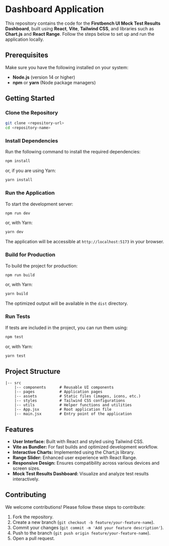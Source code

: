 # Dashboard Application

This repository contains the code for the **Firstbench UI Mock Test Results Dashboard**, built using **React**, **Vite**, **Tailwind CSS**, and libraries such as **Chart.js** and **React Range**. Follow the steps below to set up and run the application locally.

## Prerequisites

Make sure you have the following installed on your system:

- **Node.js** (version 14 or higher)
- **npm** or **yarn** (Node package managers)

## Getting Started

### Clone the Repository

```bash
git clone <repository-url>
cd <repository-name>
```

### Install Dependencies

Run the following command to install the required dependencies:

```bash
npm install
```

or, if you are using Yarn:

```bash
yarn install
```

### Run the Application

To start the development server:

```bash
npm run dev
```

or, with Yarn:

```bash
yarn dev
```

The application will be accessible at `http://localhost:5173` in your browser.

### Build for Production

To build the project for production:

```bash
npm run build
```

or, with Yarn:

```bash
yarn build
```

The optimized output will be available in the `dist` directory.

### Run Tests

If tests are included in the project, you can run them using:

```bash
npm test
```

or, with Yarn:

```bash
yarn test
```

## Project Structure

```
|-- src
    |-- components      # Reusable UI components
    |-- pages           # Application pages
    |-- assets          # Static files (images, icons, etc.)
    |-- styles          # Tailwind CSS configurations
    |-- utils           # Helper functions and utilities
    |-- App.jsx         # Root application file
    |-- main.jsx        # Entry point of the application
```

## Features

- **User Interface:** Built with React and styled using Tailwind CSS.
- **Vite as Bundler:** For fast builds and optimized development workflow.
- **Interactive Charts:** Implemented using the Chart.js library.
- **Range Slider:** Enhanced user experience with React Range.
- **Responsive Design:** Ensures compatibility across various devices and screen sizes.
- **Mock Test Results Dashboard:** Visualize and analyze test results interactively.

## Contributing

We welcome contributions! Please follow these steps to contribute:

1. Fork the repository.
2. Create a new branch (`git checkout -b feature/your-feature-name`).
3. Commit your changes (`git commit -m 'Add your feature description'`).
4. Push to the branch (`git push origin feature/your-feature-name`).
5. Open a pull request.

